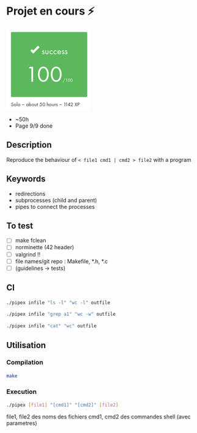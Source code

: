# Projet en cours ⚡
![validation](./pipex.png)
- ~50h
- Page 9/9 done

## Description
Reproduce the behaviour of `< file1 cmd1 | cmd2 > file2` with a program 

## Keywords
- redirections
- subprocesses (child and parent)
- pipes to connect the processes 

## To test
- [ ] make fclean
- [ ] norminette (42 header)
- [ ] valgrind !!
- [ ] file names/git repo : Makefile, *.h, *.c
- [ ] (guidelines -> tests)

## CI
```bash
./pipex infile "ls -l" "wc -l" outfile
```
```bash
./pipex infile "grep a1" "wc -w" outfile
```
```bash
./pipex infile "cat" "wc" outfile
```

## Utilisation
### Compilation
```bash
make
```

### Execution
```bash
./pipex [file1] "[cmd1]" "[cmd2]" [file2]
```
file1, file2 des noms des fichiers
cmd1, cmd2 des commandes shell (avec parametres)